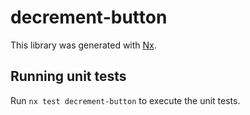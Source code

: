 # decrement-button

This library was generated with [Nx](https://nx.dev).

## Running unit tests

Run `nx test decrement-button` to execute the unit tests.
